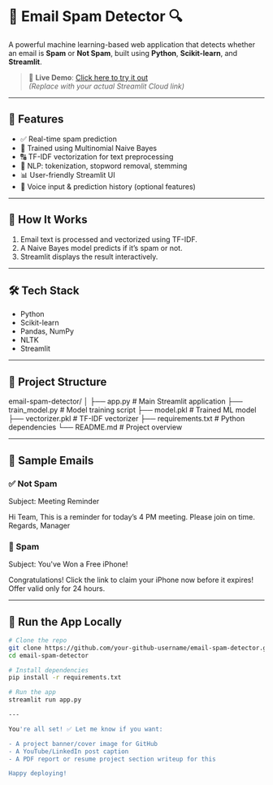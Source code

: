 # 📧 Email Spam Detector 🔍

A powerful machine learning-based web application that detects whether an email is **Spam** or **Not Spam**, built using **Python**, **Scikit-learn**, and **Streamlit**.

> 🚀 **Live Demo**: [Click here to try it out](https://email-spam-detector-e5jzg4ghxiafxm7eu2ilsb.streamlit.app/)  
> *(Replace with your actual Streamlit Cloud link)*

---

## 📌 Features

- ✅ Real-time spam prediction
- 🧠 Trained using Multinomial Naive Bayes
- 🔠 TF-IDF vectorization for text preprocessing
- 🧹 NLP: tokenization, stopword removal, stemming
- 📊 User-friendly Streamlit UI
- 💬 Voice input & prediction history (optional features)

---

## 🧠 How It Works

1. Email text is processed and vectorized using TF-IDF.
2. A Naive Bayes model predicts if it’s spam or not.
3. Streamlit displays the result interactively.

---

## 🛠️ Tech Stack

- Python
- Scikit-learn
- Pandas, NumPy
- NLTK
- Streamlit

---

## 📂 Project Structure

email-spam-detector/
│
├── app.py # Main Streamlit application
├── train_model.py # Model training script
├── model.pkl # Trained ML model
├── vectorizer.pkl # TF-IDF vectorizer
├── requirements.txt # Python dependencies
└── README.md # Project overview


---

## 🧪 Sample Emails

### ✅ Not Spam
Subject: Meeting Reminder

Hi Team,
This is a reminder for today’s 4 PM meeting. Please join on time.
Regards,
Manager

### 🚫 Spam
Subject: You've Won a Free iPhone!

Congratulations! Click the link to claim your iPhone now before it expires!
Offer valid only for 24 hours.



---

## 🚀 Run the App Locally

```bash
# Clone the repo
git clone https://github.com/your-github-username/email-spam-detector.git
cd email-spam-detector

# Install dependencies
pip install -r requirements.txt

# Run the app
streamlit run app.py

---

You're all set! ✅ Let me know if you want:

- A project banner/cover image for GitHub
- A YouTube/LinkedIn post caption
- A PDF report or resume project section writeup for this

Happy deploying!
